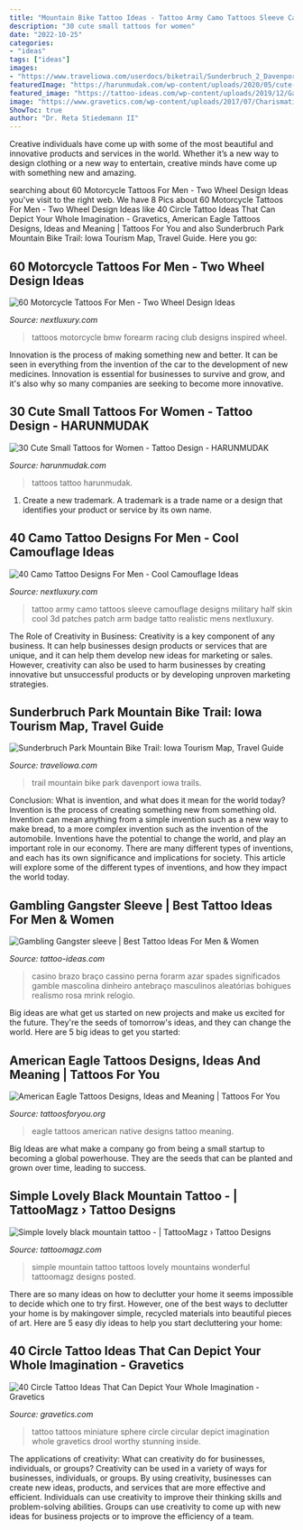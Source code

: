 ```yaml
---
title: "Mountain Bike Tattoo Ideas - Tattoo Army Camo Tattoos Sleeve Camouflage Designs Military Half Skin Cool 3d Patches Patch Arm Badge Tatto Realistic Mens Nextluxury"
description: "30 cute small tattoos for women"
date: "2022-10-25"
categories:
- "ideas"
tags: ["ideas"]
images:
- "https://www.traveliowa.com/userdocs/biketrail/Sunderbruch_2_Davenport.jpg"
featuredImage: "https://harunmudak.com/wp-content/uploads/2020/05/cute-small-tattoos-20-725x1024.jpg"
featured_image: "https://tattoo-ideas.com/wp-content/uploads/2019/12/Gambling-Gangster-768x851.jpg"
image: "https://www.gravetics.com/wp-content/uploads/2017/07/Charismatic-Miniture-Circular-Tattoo.jpg"
ShowToc: true
author: "Dr. Reta Stiedemann II"
---
```



Creative individuals have come up with some of the most beautiful and innovative products and services in the world. Whether it’s a new way to design clothing or a new way to entertain, creative minds have come up with something new and amazing.

	

		
searching about 60 Motorcycle Tattoos For Men - Two Wheel Design Ideas you've visit to the right web. We have 8 Pics about 60 Motorcycle Tattoos For Men - Two Wheel Design Ideas like 40 Circle Tattoo Ideas That Can Depict Your Whole Imagination - Gravetics, American Eagle Tattoos Designs, Ideas and Meaning | Tattoos For You and also Sunderbruch Park Mountain Bike Trail: Iowa Tourism Map, Travel Guide. Here you go:
		
    
## 60 Motorcycle Tattoos For Men - Two Wheel Design Ideas

<img loading=lazy src="http://nextluxury.com/wp-content/uploads/forearm-bmw-motorcycle-club-tattoos-for-men.jpg" onerror="this.onerror=null;this.src='https://tse4.mm.bing.net/th?id=OIP.nTl3aKbmsfr7xbRN3dhPEAAAAA&amp;pid=15.1';" alt="60 Motorcycle Tattoos For Men - Two Wheel Design Ideas">

_Source: nextluxury.com_

>tattoos motorcycle bmw forearm racing club designs inspired wheel. 

	

Innovation is the process of making something new and better. It can be seen in everything from the invention of the car to the development of new medicines. Innovation is essential for businesses to survive and grow, and it's also why so many companies are seeking to become more innovative.

    
## 30 Cute Small Tattoos For Women - Tattoo Design - HARUNMUDAK

<img loading=lazy src="https://harunmudak.com/wp-content/uploads/2020/05/cute-small-tattoos-20-725x1024.jpg" onerror="this.onerror=null;this.src='https://tse4.mm.bing.net/th?id=OIP.mt6RN8IeDUKW-oNrmlSgWAHaKd&amp;pid=15.1';" alt="30 Cute Small Tattoos for Women - Tattoo Design - HARUNMUDAK">

_Source: harunmudak.com_

>tattoos tattoo harunmudak. 

	

1. Create a new trademark. A trademark is a trade name or a design that identifies your product or service by its own name.

    
## 40 Camo Tattoo Designs For Men - Cool Camouflage Ideas

<img loading=lazy src="http://nextluxury.com/wp-content/uploads/realistic-3d-mens-military-camouflage-torn-skin-tattoo-with-army-patches-half-sleeve-design.jpg" onerror="this.onerror=null;this.src='https://tse1.mm.bing.net/th?id=OIP.Y_eDFbAZ8x_FQ3Vw-0pJQgHaHa&amp;pid=15.1';" alt="40 Camo Tattoo Designs For Men - Cool Camouflage Ideas">

_Source: nextluxury.com_

>tattoo army camo tattoos sleeve camouflage designs military half skin cool 3d patches patch arm badge tatto realistic mens nextluxury. 

	

The Role of Creativity in Business:
Creativity is a key component of any business. It can help businesses design products or services that are unique, and it can help them develop new ideas for marketing or sales. However, creativity can also be used to harm businesses by creating innovative but unsuccessful products or by developing unproven marketing strategies.

    
## Sunderbruch Park Mountain Bike Trail: Iowa Tourism Map, Travel Guide

<img loading=lazy src="https://www.traveliowa.com/userdocs/biketrail/Sunderbruch_2_Davenport.jpg" onerror="this.onerror=null;this.src='https://tse3.mm.bing.net/th?id=OIP.uaXHCRQhiniDDCWGCBYCtAHaLG&amp;pid=15.1';" alt="Sunderbruch Park Mountain Bike Trail: Iowa Tourism Map, Travel Guide">

_Source: traveliowa.com_

>trail mountain bike park davenport iowa trails. 

	

Conclusion: What is invention, and what does it mean for the world today?
Invention is the process of creating something new from something old. Invention can mean anything from a simple invention such as a new way to make bread, to a more complex invention such as the invention of the automobile. Inventions have the potential to change the world, and play an important role in our economy. There are many different types of inventions, and each has its own significance and implications for society. This article will explore some of the different types of inventions, and how they impact the world today.

    
## Gambling Gangster Sleeve | Best Tattoo Ideas For Men &amp; Women

<img loading=lazy src="https://tattoo-ideas.com/wp-content/uploads/2019/12/Gambling-Gangster-768x851.jpg" onerror="this.onerror=null;this.src='https://tse3.mm.bing.net/th?id=OIP.-we_vQhrRinHFYVvxQYoFQHaIN&amp;pid=15.1';" alt="Gambling Gangster sleeve | Best Tattoo Ideas For Men &amp; Women">

_Source: tattoo-ideas.com_

>casino brazo braço cassino perna forarm azar spades significados gamble mascolina dinheiro antebraço masculinos aleatórias bohigues realismo rosa mrink relogio. 

	

Big ideas are what get us started on new projects and make us excited for the future. They're the seeds of tomorrow's ideas, and they can change the world. Here are 5 big ideas to get you started: 

    
## American Eagle Tattoos Designs, Ideas And Meaning | Tattoos For You

<img loading=lazy src="http://www.tattoosforyou.org/wp-content/uploads/2016/03/Native-American-Eagle-Tattoos.jpg" onerror="this.onerror=null;this.src='https://tse2.mm.bing.net/th?id=OIP.2ETwrezi0kKlUqg_w5hxQwHaL5&amp;pid=15.1';" alt="American Eagle Tattoos Designs, Ideas and Meaning | Tattoos For You">

_Source: tattoosforyou.org_

>eagle tattoos american native designs tattoo meaning. 

	

Big Ideas are what make a company go from being a small startup to becoming a global powerhouse. They are the seeds that can be planted and grown over time, leading to success.

    
## Simple Lovely Black Mountain Tattoo - | TattooMagz › Tattoo Designs

<img loading=lazy src="https://tattoomagz.com/wp-content/uploads/Tattoos/Simple-lovely-black-mountain-tattoo.jpg" onerror="this.onerror=null;this.src='https://tse1.mm.bing.net/th?id=OIP.Hvq9yoNmhrfnIfV7DYGjcAHaJ4&amp;pid=15.1';" alt="Simple lovely black mountain tattoo - | TattooMagz › Tattoo Designs">

_Source: tattoomagz.com_

>simple mountain tattoo tattoos lovely mountains wonderful tattoomagz designs posted. 

	

There are so many ideas on how to declutter your home it seems impossible to decide which one to try first. However, one of the best ways to declutter your home is by makingover simple, recycled materials into beautiful pieces of art. Here are 5 easy diy ideas to help you start decluttering your home: 

    
## 40 Circle Tattoo Ideas That Can Depict Your Whole Imagination - Gravetics

<img loading=lazy src="https://www.gravetics.com/wp-content/uploads/2017/07/Charismatic-Miniture-Circular-Tattoo.jpg" onerror="this.onerror=null;this.src='https://tse3.mm.bing.net/th?id=OIP.jVmApDGxqPoshDPd93KclwHaJT&amp;pid=15.1';" alt="40 Circle Tattoo Ideas That Can Depict Your Whole Imagination - Gravetics">

_Source: gravetics.com_

>tattoo tattoos miniature sphere circle circular depict imagination whole gravetics drool worthy stunning inside. 

	

The applications of creativity: What can creativity do for businesses, individuals, or groups?
Creativity can be used in a variety of ways for businesses, individuals, or groups. By using creativity, businesses can create new ideas, products, and services that are more effective and efficient. Individuals can use creativity to improve their thinking skills and problem-solving abilities. Groups can use creativity to come up with new ideas for business projects or to improve the efficiency of a team.

